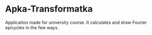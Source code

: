 # Apka-Transformatka
Application made for university course. It calculates and draw Fourier epicycles in the few ways. 
